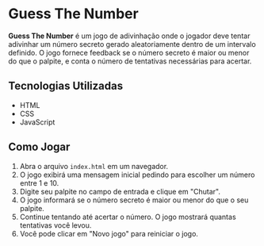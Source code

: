 # Guess The Number

**Guess The Number** é um jogo de adivinhação onde o jogador deve tentar adivinhar um número secreto gerado aleatoriamente dentro de um intervalo definido. O jogo fornece feedback se o número secreto é maior ou menor do que o palpite, e conta o número de tentativas necessárias para acertar.

## Tecnologias Utilizadas

- HTML
- CSS
- JavaScript

## Como Jogar

1. Abra o arquivo `index.html` em um navegador.
2. O jogo exibirá uma mensagem inicial pedindo para escolher um número entre 1 e 10.
3. Digite seu palpite no campo de entrada e clique em "Chutar".
4. O jogo informará se o número secreto é maior ou menor do que o seu palpite.
5. Continue tentando até acertar o número. O jogo mostrará quantas tentativas você levou.
6. Você pode clicar em "Novo jogo" para reiniciar o jogo.
